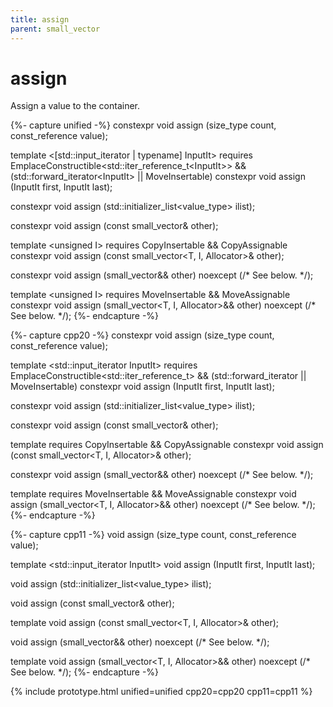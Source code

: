 ```yaml
---
title: assign
parent: small_vector
---
```


# assign

Assign a value to the container.

{%- capture unified -%}
<span class="cpp20">constexpr</span>
void
assign (size_type count, const_reference value);

template <[<span class="cpp20">std::input_iterator</span> | <span class="cpp11">typename</span>] InputIt&gt;<span class="cpp20">
requires EmplaceConstructible<std::iter_reference_t<InputIt&gt;&gt;
     &&  (std::forward_iterator<InputIt&gt; || MoveInsertable)
constexpr</span>
void
assign (InputIt first, InputIt last);

<span class="cpp20">constexpr</span>
void
assign (std::initializer_list<value_type&gt; ilist);

<span class="cpp20">constexpr</span>
void
assign (const small_vector& other);

template <unsigned I&gt;<span class="cpp20">
requires CopyInsertable && CopyAssignable
constexpr</span>
void
assign (const small_vector<T, I, Allocator&gt;& other);

<span class="cpp20">constexpr</span>
void
assign (small_vector&& other)
  noexcept (/* See below. */);

template <unsigned I&gt;<span class="cpp20">
requires MoveInsertable && MoveAssignable
constexpr</span>
void
assign (small_vector<T, I, Allocator&gt;&& other)
  noexcept (/* See below. */);
{%- endcapture -%}

{%- capture cpp20 -%}
constexpr
void
assign (size_type count, const_reference value);

template <std::input_iterator InputIt>
requires EmplaceConstructible<std::iter_reference_t<InputIt>>
     &&  (std::forward_iterator<InputIt> || MoveInsertable)
constexpr
void
assign (InputIt first, InputIt last);

constexpr
void
assign (std::initializer_list<value_type> ilist);

constexpr
void
assign (const small_vector& other);

template <unsigned I>
requires CopyInsertable && CopyAssignable
constexpr
void
assign (const small_vector<T, I, Allocator>& other);

constexpr
void
assign (small_vector&& other)
  noexcept (/* See below. */);

template <unsigned I>
requires MoveInsertable && MoveAssignable
constexpr
void
assign (small_vector<T, I, Allocator>&& other)
  noexcept (/* See below. */);
{%- endcapture -%}

{%- capture cpp11 -%}
void
assign (size_type count, const_reference value);

template <std::input_iterator InputIt>
void
assign (InputIt first, InputIt last);

void
assign (std::initializer_list<value_type> ilist);

void
assign (const small_vector& other);

template <unsigned I>
void
assign (const small_vector<T, I, Allocator>& other);

void
assign (small_vector&& other)
  noexcept (/* See below. */);

template <unsigned I>
void
assign (small_vector<T, I, Allocator>&& other)
  noexcept (/* See below. */);
{%- endcapture -%}

{% include prototype.html unified=unified cpp20=cpp20 cpp11=cpp11 %}
